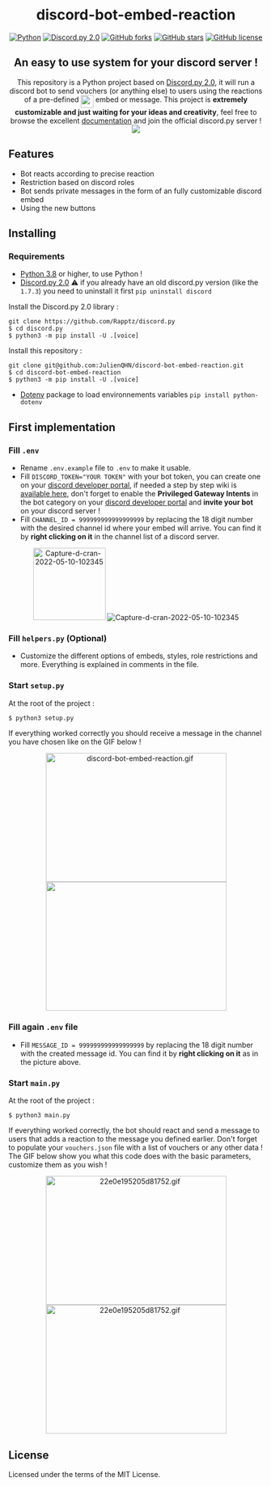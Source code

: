 <div align ="center">
<h1>discord-bot-embed-reaction</h1>

[![Python](https://img.shields.io/badge/-PYTHON%203.10-yellow?style=for-the-badge&logo=python)](https://www.python.org/downloads/)
[![Discord.py 2.0](https://img.shields.io/badge/-discord.py%202.0-9cf?style=for-the-badge&logo=discord)](https://github.com/Rapptz/discord.py)
[![GitHub forks](https://img.shields.io/github/forks/JulienQHN/discord-bot-embed-reaction?style=for-the-badge)](https://github.com/JulienQHN/discord-bot-embed-reaction/network)
[![GitHub stars](https://img.shields.io/github/stars/JulienQHN/discord-bot-embed-reaction?style=for-the-badge)](https://github.com/JulienQHN/discord-bot-embed-reaction/stargazers)
[![GitHub license](https://img.shields.io/github/license/JulienQHN/discord-bot-embed-reaction?style=for-the-badge)](https://github.com/JulienQHN/discord-bot-embed-reaction)

<h2>An easy to use system for your discord server !</h2>

This repository is a Python project based on <a href="https://github.com/Rapptz/discord.py">Discord.py 2.0</a>, it will run a discord bot to send vouchers (or anything else) to users using the reactions of a pre-defined <img align="top" width="25" height="25" src="https://cdn.rawgit.com/NNTin/discord-logo/f4333344/src/assets/animateddiscord.svg"> embed or message. This project is <b>extremely customizable and just waiting for your ideas and creativity</b>, feel free to browse the excellent <a href="https://discordpy.readthedocs.io/en/latest/index.html">documentation</a> and join the official discord.py server ! <a href="https://discord.gg/r3sSKJJ"><img align="top" src="https://discord.com/api/guilds/336642139381301249/embed.png"></img></a>

</div>

## Features

- Bot reacts according to precise reaction
- Restriction based on discord roles
- Bot sends private messages in the form of an fully customizable discord embed
- Using the new buttons

## Installing

### Requirements

- <a href="https://www.python.org/downloads/">Python 3.8</a> or higher, to use Python !
- <a href="https://github.com/Rapptz/discord.py">Discord.py 2.0</a> :warning: if you already have an old discord.py version (like the `1.7.3`) you need to uninstall it first `pip uninstall discord`

<a>Install the Discord.py 2.0 library :</a>

```
git clone https://github.com/Rapptz/discord.py
$ cd discord.py
$ python3 -m pip install -U .[voice]
```

<a>Install this repository :</a>

```
git clone git@github.com:JulienQHN/discord-bot-embed-reaction.git
$ cd discord-bot-embed-reaction
$ python3 -m pip install -U .[voice]
```

- <a href="https://pypi.org/project/python-dotenv/">Dotenv</a> package to load environnements variables `pip install python-dotenv`

## First implementation

### Fill `.env`

- Rename `.env.example` file to `.env` to make it usable.
- Fill `DISCORD_TOKEN="YOUR TOKEN"` with your bot token, you can create one on your <a href="https://discord.com/developers/applications">discord developer portal</a>, if needed a step by step wiki is <a href="https://github.com/reactiflux/discord-irc/wiki/Creating-a-discord-bot-&-getting-a-token"> available here</a>, don't forget to enable the <b>Privileged Gateway Intents</b> in the bot category on your <a href="https://discord.com/developers/applications">discord developer portal</a> and <b>invite your bot</b> on your discord server !
- Fill `CHANNEL_ID = 999999999999999999` by replacing the 18 digit number with the desired channel id where your embed will arrive. You can find it by <b>right clicking on it</b> in the channel list of a discord server.
<div align="center">
<a><img width="143"  src="https://i.ibb.co/XbMyB1k/Capture-d-cran-2022-05-10-102345.png" alt="Capture-d-cran-2022-05-10-102345" border="0"> <img src="https://i.ibb.co/j4zPjKx/Capture-d-cran-2022-05-10-103800.png" alt="Capture-d-cran-2022-05-10-102345" border="0"></a>
<a></a>
</div>

### Fill `helpers.py` (Optional)

- Customize the different options of embeds, styles, role restrictions and more. Everything is explained in comments in the file.

### Start `setup.py`

At the root of the project :

```
$ python3 setup.py
```

If everything worked correctly you should receive a message in the channel you have chosen like on the GIF below !

<div align="center">
<img width="357" height="255" src="https://s8.gifyu.com/images/discord-bot-embed-reaction.gif" alt="discord-bot-embed-reaction.gif" border="0" />
<img width="357" height="255" src="https://i.ibb.co/ws5jn5w/Capture-d-cran-2022-05-10-113216.png" border="0" />
</div>

### Fill again `.env` file

- Fill `MESSAGE_ID = 999999999999999999` by replacing the 18 digit number with the created message id. You can find it by <b>right clicking on it</b> as in the picture above.

### Start `main.py`

At the root of the project :

```
$ python3 main.py
```

If everything worked correctly, the bot should react and send a message to users that adds a reaction to the message you defined earlier. Don't forget to populate your `vouchers.json` file with a list of vouchers or any other data ! The GIF below show you what this code does with the basic parameters, customize them as you wish !

<div align="center">
<img width="357" height="255" src="https://s8.gifyu.com/images/22e0e195205d81752.gif" alt="22e0e195205d81752.gif" border="0" /></img>
<img width="357" height="255" src="https://i.ibb.co/Sssr0P7/Capture-d-cran-2022-05-10-115335.png" alt="22e0e195205d81752.gif" border="0" /></img>
</div>

## License

Licensed under the terms of the MIT License.
